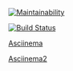 [![Maintainability](https://api.codeclimate.com/v1/badges/e4d9699fa7e57a9dde4c/maintainability)](https://codeclimate.com/github/vitaclear/backend-project-lvl3/maintainability)

[![Build Status](https://travis-ci.org/vitaclear/backend-project-lvl3.svg?branch=master)](https://travis-ci.org/vitaclear/backend-project-lvl3)

[Asciinema](https://asciinema.org/a/e8VquKBQaArlbpeVBeVKrV9zU)

[Asciinema2](https://asciinema.org/a/f8vT1sAQf8Udna9DIs6Fmr61q)